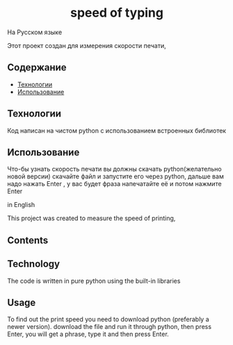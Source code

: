 # <center> speed of typing

На Русском языке

Этот проект создан для измерения скорости печати,

 
## Содержание
- [Технологии](#технологии)
- [Использование](#использование)

## Технологии
Код написан на чистом python с использованием встроенных библиотек

## Использование
Что-бы узнать скорость печати вы должны скачать python(желательно новой версии)
скачайте файл и запустите его через python, дальше вам надо нажать Enter , у вас будет фраза напечатайте её и потом нажмите Enter


in English

This project was created to measure the speed of printing,

 
## Contents


## Technology
The code is written in pure python using the built-in libraries

## Usage
To find out the print speed you need to download python (preferably a newer version).
download the file and run it through python, then press Enter, you will get a phrase, type it and then press Enter.